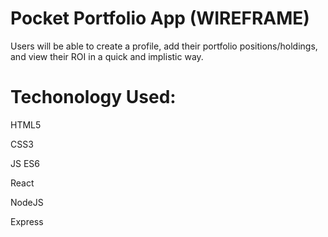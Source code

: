 # Pocket Portfolio App (WIREFRAME)

Users will be able to create a profile, add their portfolio positions/holdings, and view their ROI in a quick and implistic way.

# Techonology Used:

HTML5

CSS3

JS ES6

React

NodeJS

Express
